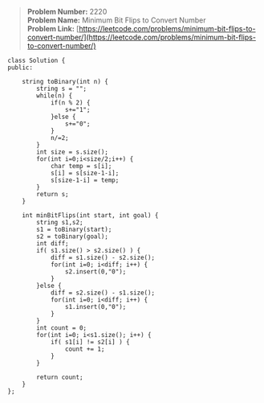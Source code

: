 > **Problem Number:** 2220 <br>
> **Problem Name:** Minimum Bit Flips to Convert Number <br>
> **Problem Link:** [https://leetcode.com/problems/minimum-bit-flips-to-convert-number/](https://leetcode.com/problems/minimum-bit-flips-to-convert-number/) <br>

    class Solution {
    public:

        string toBinary(int n) {
            string s = "";
            while(n) {
                if(n % 2) {
                    s+="1";
                }else {
                    s+="0";
                }
                n/=2;
            }
            int size = s.size();
            for(int i=0;i<size/2;i++) {
                char temp = s[i];
                s[i] = s[size-1-i];
                s[size-1-i] = temp;
            }
            return s;
        }

        int minBitFlips(int start, int goal) {
            string s1,s2;
            s1 = toBinary(start);
            s2 = toBinary(goal);
            int diff;
            if( s1.size() > s2.size() ) {
                diff = s1.size() - s2.size();
                for(int i=0; i<diff; i++) {
                    s2.insert(0,"0");
                }
            }else {
                diff = s2.size() - s1.size();
                for(int i=0; i<diff; i++) {
                    s1.insert(0,"0");
                }
            }
            int count = 0;
            for(int i=0; i<s1.size(); i++) {
                if( s1[i] != s2[i] ) {
                    count += 1;
                }
            }
            
            return count;
        }
    };